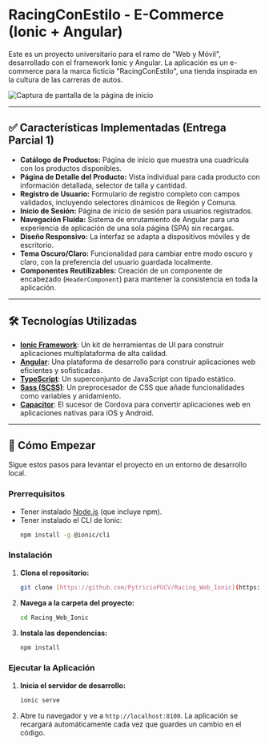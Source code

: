 # RacingConEstilo - E-Commerce (Ionic + Angular)

Este es un proyecto universitario para el ramo de "Web y Móvil", desarrollado con el framework Ionic y Angular. La aplicación es un e-commerce para la marca ficticia "RacingConEstilo", una tienda inspirada en la cultura de las carreras de autos.

![Captura de pantalla de la página de inicio](https://i.imgur.com/ehaGOR7.png)

---

## ✅ Características Implementadas (Entrega Parcial 1)

* **Catálogo de Productos:** Página de inicio que muestra una cuadrícula con los productos disponibles.
* **Página de Detalle del Producto:** Vista individual para cada producto con información detallada, selector de talla y cantidad.
* **Registro de Usuario:** Formulario de registro completo con campos validados, incluyendo selectores dinámicos de Región y Comuna.
* **Inicio de Sesión:** Página de inicio de sesión para usuarios registrados.
* **Navegación Fluida:** Sistema de enrutamiento de Angular para una experiencia de aplicación de una sola página (SPA) sin recargas.
* **Diseño Responsivo:** La interfaz se adapta a dispositivos móviles y de escritorio.
* **Tema Oscuro/Claro:** Funcionalidad para cambiar entre modo oscuro y claro, con la preferencia del usuario guardada localmente.
* **Componentes Reutilizables:** Creación de un componente de encabezado (`HeaderComponent`) para mantener la consistencia en toda la aplicación.

---

## 🛠️ Tecnologías Utilizadas

* **[Ionic Framework](https://ionicframework.com/)**: Un kit de herramientas de UI para construir aplicaciones multiplataforma de alta calidad.
* **[Angular](https://angular.dev/)**: Una plataforma de desarrollo para construir aplicaciones web eficientes y sofisticadas.
* **[TypeScript](https://www.typescriptlang.org/)**: Un superconjunto de JavaScript con tipado estático.
* **[Sass (SCSS)](https://sass-lang.com/)**: Un preprocesador de CSS que añade funcionalidades como variables y anidamiento.
* **[Capacitor](https://capacitorjs.com/)**: El sucesor de Cordova para convertir aplicaciones web en aplicaciones nativas para iOS y Android.

---

## 🚀 Cómo Empezar

Sigue estos pasos para levantar el proyecto en un entorno de desarrollo local.

### Prerrequisitos

* Tener instalado [Node.js](https://nodejs.org/) (que incluye npm).
* Tener instalado el CLI de Ionic:
    ```bash
    npm install -g @ionic/cli
    ```

### Instalación

1.  **Clona el repositorio:**
    ```bash
    git clone [https://github.com/PytricioPUCV/Racing_Web_Ionic](https://github.com/PytricioPUCV/Racing_Web_Ionic)
    ```

2.  **Navega a la carpeta del proyecto:**
    ```bash
    cd Racing_Web_Ionic
    ```

3.  **Instala las dependencias:**
    ```bash
    npm install
    ```

### Ejecutar la Aplicación

1.  **Inicia el servidor de desarrollo:**
    ```bash
    ionic serve
    ```
2.  Abre tu navegador y ve a `http://localhost:8100`. La aplicación se recargará automáticamente cada vez que guardes un cambio en el código.
